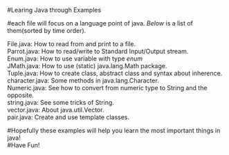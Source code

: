 #Learing Java through Examples

#each file will focus on a language point of java.
*Below* is a list of them(sorted by time order).

File.java:          How to read from and print to a file.    
Parrot.java:        How to read/write to Standard Input/Output stream.    
Enum.java:          How to use variable with type *enum*    
JMath.java:         How to use (static) java.lang.Math package.     
Tuple.java:         How to create class, abstract class and syntax about inherence.    
character.java:     Some methods in java.lang.Character.     
Numeric.java:       See how to convert from numeric type to String and the opposite.    
string.java:        See some tricks of String.    
vector.java:        About java.util.Vector.     
pair.java:          Create and use template classes.    

#Hopefully these examples will help you learn the most important things in java!     
#Have Fun!    